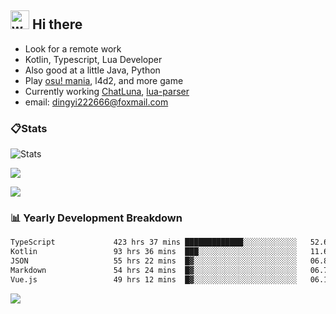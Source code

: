 ## <img alt="wave" src="https://raw.githubusercontent.com/MartinHeinz/MartinHeinz/master/wave.gif" width="30px"> Hi there

- Look for a remote work
- Kotlin, Typescript, Lua Developer
- Also good at a little Java, Python
- Play [osu! mania](https://osu.ppy.sh/users/29808669), l4d2, and more game
- Currently working [ChatLuna](https://github.com/ChatLunaLab), [lua-parser](https://github.com/dingyi222666/lua-parser)
- email: [dingyi222666@foxmail.com](mailto:dingyi222666@foxmail.com)

### 📋Stats

![Stats](https://github-readme-stats.vercel.app/api?username=dingyi222666&show_icons=true&icon_color=47A69E&title_color=47A69E&count_private=true)    

![](https://api.githubtrends.io/user/svg/dingyi222666/langs?time_range=one_year&include_private=True&loc_metric=changed&theme=classic)

![](http://github-profile-summary-cards.vercel.app/api/cards/productive-time?username=dingyi222666&theme=nord_dark&utcOffset=8)

### 📊 Yearly Development Breakdown

<!--START_SECTION:waka-->

```txt
TypeScript             423 hrs 37 mins █████████████░░░░░░░░░░░░   52.62 %
Kotlin                 93 hrs 36 mins  ███░░░░░░░░░░░░░░░░░░░░░░   11.63 %
JSON                   55 hrs 22 mins  █▓░░░░░░░░░░░░░░░░░░░░░░░   06.88 %
Markdown               54 hrs 24 mins  █▓░░░░░░░░░░░░░░░░░░░░░░░   06.76 %
Vue.js                 49 hrs 12 mins  █▓░░░░░░░░░░░░░░░░░░░░░░░   06.11 %
```

<!--END_SECTION:waka-->

![](https://komarev.com/ghpvc/?username=dingyi222666)

